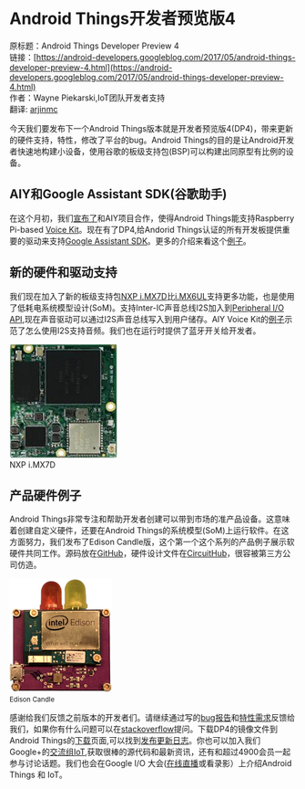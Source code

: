 # Android Things开发者预览版4

原标题：Android Things Developer Preview 4  
链接：[https://android-developers.googleblog.com/2017/05/android-things-developer-preview-4.html](https://android-developers.googleblog.com/2017/05/android-things-developer-preview-4.html)  
作者：Wayne Piekarski,IoT团队开发者支持  
翻译: [arjinmc](https://github.com/arjinmc)  

今天我们要发布下一个Android Things版本就是开发者预览版4(DP4)，带来更新的硬件支持，特性，修改了平台的bug。Android Things的目的是让Android开发者快速地构建小设备，使用谷歌的板级支持包(BSP)可以构建出同原型有比例的设备。

## AIY和Google Assistant SDK(谷歌助手)
在这个月初，我们[宣布了](chapters/2017.5.4.things.md)和AIY项目合作，使得Android Things能支持Raspberry Pi-based [Voice Kit](http://developers.googleblog.com/2017/05/aiy-projects-voice-kit.html)。现在有了DP4,给Andorid Things认证的所有开发板提供重要的驱动来支持[Google Assistant SDK](http://developers.google.com/assistant/sdk)。更多的介绍来看这个[例子](https://github.com/androidthings/sample-googleassistant)。

## 新的硬件和驱动支持
我们现在加入了新的板级支持包[NXP i.MX7D](https://developer.android.com/things/hardware/imx7d.html)比[i.MX6UL](https://developer.android.com/things/hardware/imx6ul.html)支持更多功能，也是使用了低耗电系统模型设计(SoM)。支持Inter-IC声音总线I2S加入到[Peripheral I/O API](https://developer.android.com/things/sdk/pio/i2s.html),现在声音驱动可以通过I2S声音总线写入到用户储存。AIY Voice Kit的[例子](https://github.com/androidthings/aiyprojects-googleassistant/blob/master/app/src/main/java/com/example/androidthings/assistant/VoiceHatDriver.java)示范了怎么使用I2S支持音频。我们也在运行时提供了蓝牙开关给开发者。

![img](../images/2017.5.16.1.png)  
NXP i.MX7D

## 产品硬件例子
Android Things非常专注和帮助开发者创建可以带到市场的准产品设备。这意味着创建自定义硬件，还要在Android Things的系统模型(SoM)上运行软件。在这方面努力，我们发布了Edison Candle版，这个第一个这个系列的产品例子展示软硬件共同工作。源码放在[GitHub](https://github.com/androidthings/edison-candle)，硬件设计文件在[CircuitHub](https://circuithub.com/projects/androidthings/edison-candle)，很容被第三方公司仿造。

![img](../images/2017.5.16.2.png)  
<small>Edison Candle</small>

感谢给我们反馈之前版本的开发者们。请继续通过写的[bug报告](https://code.google.com/p/android/issues/entry?template=Android%20Things%20bug%20report)和[特性需求](https://code.google.com/p/android/issues/entry?template=Android%20Things%20feature%20request)反馈给我们，如果你有什么问题可以在[stackoverflow](http://stackoverflow.com/questions/tagged/android-things)提问。下载DP4的镜像文件到Android Things的[下载](https://developer.android.com/things/preview/download.html)页面,可以找到[发布更新日志](https://developer.android.com/things/preview/releases.html)。你也可以加入我们Google+的[交流组IoT](https://plus.google.com/communities/107507328426910012281),获取很棒的源代码和最新资讯，还有和超过4900会员一起参与讨论话题。我们也会在Google I/O 大会([在线直播](https://events.google.com/io/extended/)或看录影）上介绍Android Things 和 IoT。

